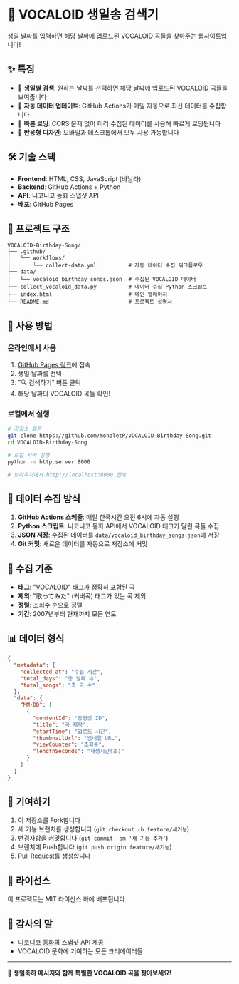# 🎵 VOCALOID 생일송 검색기

생일 날짜를 입력하면 해당 날짜에 업로드된 VOCALOID 곡들을 찾아주는 웹사이트입니다!

## ✨ 특징

- 📅 **생일별 검색**: 원하는 날짜를 선택하면 해당 날짜에 업로드된 VOCALOID 곡들을 보여줍니다
- 🔄 **자동 데이터 업데이트**: GitHub Actions가 매일 자동으로 최신 데이터를 수집합니다
- 🚀 **빠른 로딩**: CORS 문제 없이 미리 수집된 데이터를 사용해 빠르게 로딩됩니다
- 📱 **반응형 디자인**: 모바일과 데스크톱에서 모두 사용 가능합니다

## 🛠️ 기술 스택

- **Frontend**: HTML, CSS, JavaScript (바닐라)
- **Backend**: GitHub Actions + Python
- **API**: 니코니코 동화 스냅샷 API
- **배포**: GitHub Pages

## 📁 프로젝트 구조

```
VOCALOID-Birthday-Song/
├── .github/
│   └── workflows/
│       └── collect-data.yml          # 자동 데이터 수집 워크플로우
├── data/
│   └── vocaloid_birthday_songs.json  # 수집된 VOCALOID 데이터
├── collect_vocaloid_data.py          # 데이터 수집 Python 스크립트
├── index.html                        # 메인 웹페이지
└── README.md                         # 프로젝트 설명서
```

## 🚀 사용 방법

### 온라인에서 사용
1. [GitHub Pages 링크](https://monoletP.github.io/VOCALOID-Birthday-Song/)에 접속
2. 생일 날짜를 선택
3. "🔍 검색하기" 버튼 클릭
4. 해당 날짜의 VOCALOID 곡들 확인!

### 로컬에서 실행
```bash
# 저장소 클론
git clone https://github.com/monoletP/VOCALOID-Birthday-Song.git
cd VOCALOID-Birthday-Song

# 로컬 서버 실행
python -m http.server 8000

# 브라우저에서 http://localhost:8000 접속
```

## 🔄 데이터 수집 방식

1. **GitHub Actions 스케줄**: 매일 한국시간 오전 6시에 자동 실행
2. **Python 스크립트**: 니코니코 동화 API에서 VOCALOID 태그가 달린 곡들 수집
3. **JSON 저장**: 수집된 데이터를 `data/vocaloid_birthday_songs.json`에 저장
4. **Git 커밋**: 새로운 데이터를 자동으로 저장소에 커밋

## 🎯 수집 기준

- **태그**: "VOCALOID" 태그가 정확히 포함된 곡
- **제외**: "歌ってみた" (커버곡) 태그가 있는 곡 제외
- **정렬**: 조회수 순으로 정렬
- **기간**: 2007년부터 현재까지 모든 연도

## 📊 데이터 형식

```json
{
  "metadata": {
    "collected_at": "수집 시간",
    "total_days": "총 날짜 수",
    "total_songs": "총 곡 수"
  },
  "data": {
    "MM-DD": [
      {
        "contentId": "동영상 ID",
        "title": "곡 제목",
        "startTime": "업로드 시간",
        "thumbnailUrl": "썸네일 URL",
        "viewCounter": "조회수",
        "lengthSeconds": "재생시간(초)"
      }
    ]
  }
}
```

## 🤝 기여하기

1. 이 저장소를 Fork합니다
2. 새 기능 브랜치를 생성합니다 (`git checkout -b feature/새기능`)
3. 변경사항을 커밋합니다 (`git commit -am '새 기능 추가'`)
4. 브랜치에 Push합니다 (`git push origin feature/새기능`)
5. Pull Request를 생성합니다

## 📜 라이선스

이 프로젝트는 MIT 라이선스 하에 배포됩니다.

## 🙏 감사의 말

- [니코니코 동화](https://nicovideo.jp)의 스냅샷 API 제공
- VOCALOID 문화에 기여하는 모든 크리에이터들

---

💝 **생일축하 메시지와 함께 특별한 VOCALOID 곡을 찾아보세요!**